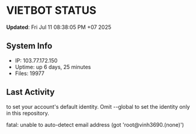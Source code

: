 # VIETBOT STATUS
**Updated**: Fri Jul 11 08:38:05 PM +07 2025

## System Info
- IP: 103.77.172.150
- Uptime: up 6 days, 25 minutes
- Files: 19977

## Last Activity

to set your account's default identity.
Omit --global to set the identity only in this repository.

fatal: unable to auto-detect email address (got 'root@vinh3690.(none)')
